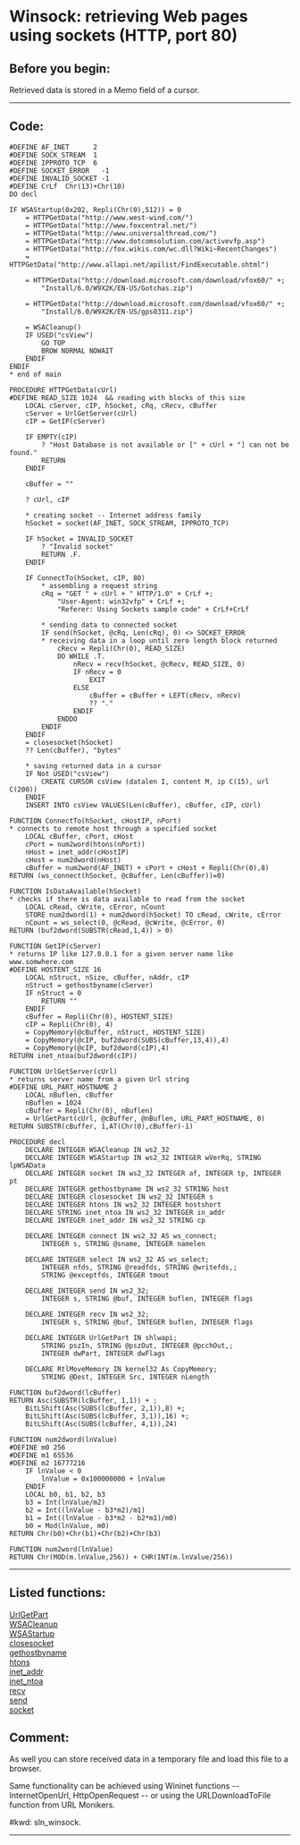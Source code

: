 <link rel="stylesheet" type="text/css" href="../css/win32api.css">  
<link rel="stylesheet" href="https://cdnjs.cloudflare.com/ajax/libs/font-awesome/4.7.0/css/font-awesome.min.css">

# Winsock: retrieving Web pages using sockets (HTTP, port 80)

## Before you begin:
Retrieved data is stored in a Memo field of a cursor.   
  
***  


## Code:
```foxpro  
#DEFINE AF_INET      2
#DEFINE SOCK_STREAM  1
#DEFINE IPPROTO_TCP  6
#DEFINE SOCKET_ERROR   -1
#DEFINE INVALID_SOCKET -1
#DEFINE CrLf  Chr(13)+Chr(10)
DO decl

IF WSAStartup(0x202, Repli(Chr(0),512)) = 0
	= HTTPGetData("http://www.west-wind.com/")
	= HTTPGetData("http://www.foxcentral.net/")
	= HTTPGetData("http://www.universalthread.com/")
	= HTTPGetData("http://www.dotcomsolution.com/activevfp.asp")
	= HTTPGetData("http://fox.wikis.com/wc.dll?Wiki~RecentChanges")
	= HTTPGetData("http://www.allapi.net/apilist/FindExecutable.shtml")

	= HTTPGetData("http://download.microsoft.com/download/vfox60/" +;
		"Install/6.0/W9X2K/EN-US/Gotchas.zip")

	= HTTPGetData("http://download.microsoft.com/download/vfox60/" +;
		"Install/6.0/W9X2K/EN-US/gps0311.zip")

	= WSACleanup()
	IF USED("csView")
		GO TOP
		BROW NORMAL NOWAIT
	ENDIF
ENDIF
* end of main

PROCEDURE HTTPGetData(cUrl)
#DEFINE READ_SIZE 1024  && reading with blocks of this size
	LOCAL cServer, cIP, hSocket, cRq, cRecv, cBuffer
	cServer = UrlGetServer(cUrl)
	cIP = GetIP(cServer)

	IF EMPTY(cIP)
		? "Host Database is not available or [" + cUrl + "] can not be found."
		RETURN
	ENDIF

	cBuffer = ""

	? cUrl, cIP

	* creating socket -- Internet address family
	hSocket = socket(AF_INET, SOCK_STREAM, IPPROTO_TCP)

	IF hSocket = INVALID_SOCKET
		? "Invalid socket"
		RETURN .F.
	ENDIF

	IF ConnectTo(hSocket, cIP, 80)
		* assembling a request string
		cRq = "GET " + cUrl + " HTTP/1.0" + CrLf +;
			"User-Agent: win32vfp" + CrLf +;
			"Referer: Using Sockets sample code" + CrLf+CrLf

		* sending data to connected socket
		IF send(hSocket, @cRq, Len(cRq), 0) <> SOCKET_ERROR
		* receiving data in a loop until zero length block returned
			cRecv = Repli(Chr(0), READ_SIZE)
			DO WHILE .T.
				nRecv = recv(hSocket, @cRecv, READ_SIZE, 0)
				IF nRecv = 0
					EXIT
				ELSE
					cBuffer = cBuffer + LEFT(cRecv, nRecv)
					?? "."
				ENDIF
			ENDDO
		ENDIF
	ENDIF
	= closesocket(hSocket)
	?? Len(cBuffer), "bytes"

	* saving returned data in a cursor
	IF Not USED("csView")
		CREATE CURSOR csView (datalen I, content M, ip C(15), url C(200))
	ENDIF
	INSERT INTO csView VALUES(Len(cBuffer), cBuffer, cIP, cUrl)

FUNCTION ConnectTo(hSocket, cHostIP, nPort)
* connects to remote host through a specified socket
	LOCAL cBuffer, cPort, cHost
	cPort = num2word(htons(nPort))
	nHost = inet_addr(cHostIP)
	cHost = num2dword(nHost)
	cBuffer = num2word(AF_INET) + cPort + cHost + Repli(Chr(0),8)
RETURN (ws_connect(hSocket, @cBuffer, Len(cBuffer))=0)

FUNCTION IsDataAvailable(hSocket)
* checks if there is data available to read from the socket
	LOCAL cRead, cWrite, cError, nCount
	STORE num2dword(1) + num2dword(hSocket) TO cRead, cWrite, cError
	nCount = ws_select(0, @cRead, @cWrite, @cError, 0)
RETURN (buf2dword(SUBSTR(cRead,1,4)) > 0)

FUNCTION GetIP(cServer)
* returns IP like 127.0.0.1 for a given server name like www.somwhere.com
#DEFINE HOSTENT_SIZE 16
	LOCAL nStruct, nSize, cBuffer, nAddr, cIP
	nStruct = gethostbyname(cServer)
	IF nStruct = 0
		RETURN ""
	ENDIF
	cBuffer = Repli(Chr(0), HOSTENT_SIZE)
	cIP = Repli(Chr(0), 4)
	= CopyMemory(@cBuffer, nStruct, HOSTENT_SIZE)
	= CopyMemory(@cIP, buf2dword(SUBS(cBuffer,13,4)),4)
	= CopyMemory(@cIP, buf2dword(cIP),4)
RETURN inet_ntoa(buf2dword(cIP))

FUNCTION UrlGetServer(cUrl)
* returns server name from a given Url string
#DEFINE URL_PART_HOSTNAME 2
	LOCAL nBuflen, cBuffer
	nBuflen = 1024
	cBuffer = Repli(Chr(0), nBuflen)
	= UrlGetPart(cUrl, @cBuffer, @nBuflen, URL_PART_HOSTNAME, 0)
RETURN SUBSTR(cBuffer, 1,AT(Chr(0),cBuffer)-1)

PROCEDURE decl
	DECLARE INTEGER WSACleanup IN ws2_32
	DECLARE INTEGER WSAStartup IN ws2_32 INTEGER wVerRq, STRING lpWSAData
	DECLARE INTEGER socket IN ws2_32 INTEGER af, INTEGER tp, INTEGER pt
	DECLARE INTEGER gethostbyname IN ws2_32 STRING host
	DECLARE INTEGER closesocket IN ws2_32 INTEGER s
	DECLARE INTEGER htons IN ws2_32 INTEGER hostshort
	DECLARE STRING inet_ntoa IN ws2_32 INTEGER in_addr
	DECLARE INTEGER inet_addr IN ws2_32 STRING cp

	DECLARE INTEGER connect IN ws2_32 AS ws_connect;
		INTEGER s, STRING @sname, INTEGER namelen

	DECLARE INTEGER select IN ws2_32 AS ws_select;
		INTEGER nfds, STRING @readfds, STRING @writefds,;
		STRING @exceptfds, INTEGER tmout

	DECLARE INTEGER send IN ws2_32;
		INTEGER s, STRING @buf, INTEGER buflen, INTEGER flags

	DECLARE INTEGER recv IN ws2_32;
		INTEGER s, STRING @buf, INTEGER buflen, INTEGER flags

	DECLARE INTEGER UrlGetPart IN shlwapi;
		STRING pszIn, STRING @pszOut, INTEGER @pcchOut,;
		INTEGER dwPart, INTEGER dwFlags

	DECLARE RtlMoveMemory IN kernel32 As CopyMemory;
		STRING @Dest, INTEGER Src, INTEGER nLength

FUNCTION buf2dword(lcBuffer)
RETURN Asc(SUBSTR(lcBuffer, 1,1)) + ;
	BitLShift(Asc(SUBS(lcBuffer, 2,1)),8) +;
	BitLShift(Asc(SUBS(lcBuffer, 3,1)),16) +;
	BitLShift(Asc(SUBS(lcBuffer, 4,1)),24)

FUNCTION num2dword(lnValue)
#DEFINE m0 256
#DEFINE m1 65536
#DEFINE m2 16777216
	IF lnValue < 0
		lnValue = 0x100000000 + lnValue
	ENDIF
	LOCAL b0, b1, b2, b3
	b3 = Int(lnValue/m2)
	b2 = Int((lnValue - b3*m2)/m1)
	b1 = Int((lnValue - b3*m2 - b2*m1)/m0)
	b0 = Mod(lnValue, m0)
RETURN Chr(b0)+Chr(b1)+Chr(b2)+Chr(b3)

FUNCTION num2word(lnValue)
RETURN Chr(MOD(m.lnValue,256)) + CHR(INT(m.lnValue/256))  
```  
***  


## Listed functions:
[UrlGetPart](../libraries/shlwapi/UrlGetPart.md)  
[WSACleanup](../libraries/ws2_32/WSACleanup.md)  
[WSAStartup](../libraries/ws2_32/WSAStartup.md)  
[closesocket](../libraries/ws2_32/closesocket.md)  
[gethostbyname](../libraries/ws2_32/gethostbyname.md)  
[htons](../libraries/ws2_32/htons.md)  
[inet_addr](../libraries/ws2_32/inet_addr.md)  
[inet_ntoa](../libraries/ws2_32/inet_ntoa.md)  
[recv](../libraries/ws2_32/recv.md)  
[send](../libraries/ws2_32/send.md)  
[socket](../libraries/ws2_32/socket.md)  

## Comment:
As well you can store received data in a temporary file and load this file to a browser.  
  
Same functionality can be achieved using Wininet functions -- InternetOpenUrl, HttpOpenRequest -- or using the URLDownloadToFile function from URL Monikers.  
  
#kwd: sln_winsock.  
  
***  

